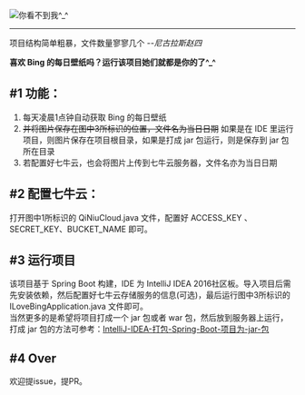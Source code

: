![你看不到我^_^](http://xiaosongfu-github.nos-eastchina1.126.net/ilovebing.jpg)

---  

>  
项目结构简单粗暴，文件数量寥寥几个   *--尼古拉斯赵四*  

**喜欢 Bing 的每日壁纸吗？运行该项目她们就都是你的了^_^**  

## #1 功能：  
1. 每天凌晨1点钟自动获取 Bing 的每日壁纸  
2. ~~并将图片保存在图中3所标识的位置，文件名为当日日期~~ 如果是在 IDE 里运行项目，则图片保存在项目根目录，如果是打成 jar 包运行，则是保存到 jar 包所在目录  
3. 若配置好七牛云，也会将图片上传到七牛云服务器，文件名亦为当日日期  

## #2 配置七牛云：  
打开图中1所标识的 QiNiuCloud.java 文件，配置好 ACCESS_KEY 、SECRET_KEY、BUCKET_NAME 即可。  

## #3 运行项目  
该项目基于 Spring Boot 构建，IDE 为 IntelliJ IDEA 2016社区板。导入项目后需先安装依赖，然后配置好七牛云存储服务的信息(可选)，最后运行图中3所标识的 ILoveBingApplication.java 文件即可。  
当然更多的是希望将项目打成一个 jar 包或者 war 包，然后放到服务器上运行，打成 jar 包的方法可参考：[IntelliJ-IDEA-打包-Spring-Boot-项目为-jar-包](https://fuxiaosong.cn/2016/12/15/IntelliJ-IDEA-打包-Spring-Boot-项目为-jar-包/)  

## #4 Over
欢迎提issue，提PR。
